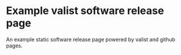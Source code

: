 # Example valist software release page
An example static software release page powered by valist and github pages.
